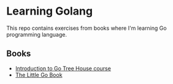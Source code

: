 # Learning Golang

This repo contains exercises from books where I'm learning Go programming language.

## Books

- [Introduction to Go Tree House course](treehouse/)
- [The Little Go Book](litle_go_book/)
